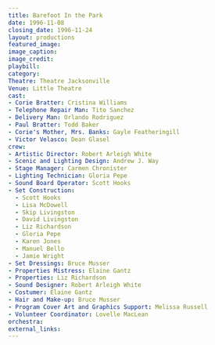 ```yaml
---
title: Barefoot In the Park
date: 1996-11-08
closing_date: 1996-11-24
layout: productions
featured_image:
image_caption:
image_credit:
playbill:
category:
Theatre: Theatre Jacksonville
Venue: Little Theatre
cast:
- Corie Bratter: Cristina Williams
- Telephone Repair Man: Tito Sanchez
- Delivery Man: Orlando Rodriguez
- Paul Bratter: Todd Baker
- Corie's Mother, Mrs. Banks: Gayle Featheringill
- Victor Velasco: Dean Glasel
crew:
- Artistic Director: Robert Arleigh White
- Scenic and Lighting Design: Andrew J. Way
- Stage Manager: Carmen Chronister
- Lighting Technician: Gloria Pepe
- Sound Board Operator: Scott Hooks
- Set Construction:
  - Scott Hooks
  - Lisa McDowell
  - Skip Livingston
  - David Livingston
  - Liz Richardson
  - Gloria Pepe
  - Karen Jones
  - Manuel Bello
  - Jamie Wright
- Set Dressings: Bruce Musser
- Properties Mistress: Elaine Gantz
- Properties: Liz Richardson
- Sound Designer: Robert Arleigh White
- Costumer: Elaine Gantz
- Hair and Make-up: Bruce Musser
- Program Cover Art and Graphics Support: Melissa Russell
- Volunteer Coordinator: Lovelle MacLean
orchestra:
external_links:
---
```

